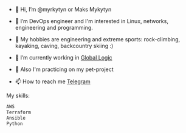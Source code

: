 - 👋 Hi, I’m @myrkytyn or Maks Mykytyn
 
- 👀 I’m DevOps engineer and I'm interested in Linux, networks, engineering and programming. 
- 👀 My hobbies are engineering and extreme sports: rock-climbing, kayaking, caving, backcountry skiing :) 
- 🌱 I’m currently working in [Global Logic](https://www.globallogic.com/)
- 🌱 Also I'm practicing on my pet-project
- 📫 How to reach me [Telegram](t.me/myrkytyn)

My skills:

```bash
AWS
Terraform
Ansible
Python

```

<!---
myrkytyn/myrkytyn is a ✨ special ✨ repository because its `README.md` (this file) appears on your GitHub profile.
You can click the Preview link to take a look at your changes.
--->
